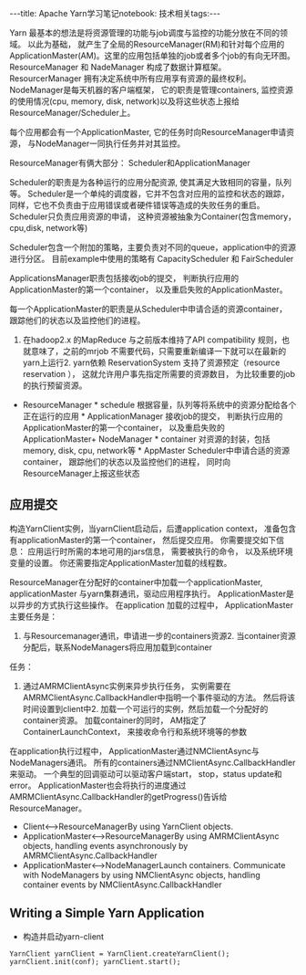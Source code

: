 ---title: Apache Yarn学习笔记notebook: 技术相关tags:---

Yarn 最基本的想法是将资源管理的功能与job调度与监控的功能分放在不同的领域。 以此为基础， 就产生了全局的ResourceManager(RM)和针对每个应用的ApplicationMaster(AM)。这里的应用包括单独的job或者多个job的有向无环图。ResourceManager 和 NadeManager 构成了数据计算框架。 ResourcerManager 拥有决定系统中所有应用享有资源的最终权利。 NodeManager是每天机器的客户端框架， 它的职责是管理containers, 监控资源的使用情况(cpu, memory, disk, network)以及将这些状态上报给ResourceManager/Scheduler上。

每个应用都会有一个ApplicationMaster, 它的任务时向ResourceManager申请资源， 与NodeManager一同执行任务并对其监控。

ResourceManager有俩大部分： Scheduler和ApplicationManager

Scheduler的职责是为各种运行的应用分配资源, 使其满足大致相同的容量，队列等。 Scheduler是一个单纯的调度器，它并不包含对应用的监控和状态的跟踪， 同样，它也不负责由于应用错误或者硬件错误等造成的失败任务的重启。 Scheduler只负责应用资源的申请， 这种资源被抽象为Container(包含memory，cpu,disk, network等)

Scheduler包含一个附加的策略，主要负责对不同的queue，application中的资源进行分区。 目前example中使用的策略有 CapacityScheduler 和 FairScheduler

ApplicationsManager职责包括接收job的提交， 判断执行应用的ApplicationMaster的第一个container， 以及重启失败的ApplicationMaster。

每一个ApplicationMaster的职责是从Scheduler中申请合适的资源container， 跟踪他们的状态以及监控他们的进程。

1. 在hadoop2.x 的MapReduce 与之前版本维持了API compatibility 规则，也就意味了，之前的mrjob 不需要代码，只需要重新编译一下就可以在最新的yarn上运行2. yarn依赖 ReservationSystem 支持了资源预定（resource reservation ）， 这就允许用户事先指定所需要的资源数目， 为比较重要的job的执行预留资源。

+ ResourceManager * schedule 根据容量，队列等将系统中的资源分配给各个正在运行的应用 * ApplicationManager 接收job的提交， 判断执行应用的ApplicationMaster的第一个container， 以及重启失败的ApplicationMaster+ NodeManager * container 对资源的封装，包括memory, disk, cpu, network等 * AppMaster Scheduler中申请合适的资源container， 跟踪他们的状态以及监控他们的进程， 同时向ResourceManager上报这些状态

## 应用提交

构造YarnClient实例，当yarnClient启动后，后遭application context， 准备包含有applicationMaster的第一个container， 然后提交应用。 你需要提交如下信息： 应用运行时所需的本地可用的jars信息， 需要被执行的命令， 以及系统环境变量的设置。 你还需要指定ApplicationMaster加载的线程数。

ResourceManager在分配好的container中加载一个applicationMaster, applicationMaster 与yarn集群通讯，驱动应用程序执行。 ApplicationMaster是以异步的方式执行这些操作。 在application 加载的过程中， ApplicationMaster主要任务是：

1. 与Resourcemanager通讯，申请进一步的containers资源2. 当container资源分配后，联系NodeManagers将应用加载到container

任务：

1. 通过AMRMClientAsync实例来异步执行任务， 实例需要在AMRMClientAsync.CallbackHandler中指明一个事件驱动的方法。 然后将该时间设置到client中2. 加载一个可运行的实例，然后加载一个分配好的container资源。 加载container的同时， AM指定了ContainerLaunchContext， 来接收命令行和系统环境等的参数

在application执行过程中， ApplicationMaster通过NMClientAsync与NodeManagers通讯。 所有的containers通过NMClientAsync.CallbackHandler来驱动。 一个典型的回调驱动可以驱动客户端start， stop，status update和error。 ApplicationMaster也会将执行的进度通过AMRMClientAsync.CallbackHandler的getProgress()告诉给ResourceManager。

+ Client<-->ResourceManagerBy 
using YarnClient objects.
+ ApplicationMaster<-->ResourceManagerBy 
using AMRMClientAsync objects, handling events asynchronously by AMRMClientAsync.CallbackHandler
+ ApplicationMaster<-->NodeManagerLaunch containers. 
Communicate with NodeManagers by using NMClientAsync objects, handling container events by NMClientAsync.CallbackHandler

## Writing a Simple Yarn Application

+ 构造并启动yarn-client  

``` 
YarnClient yarnClient = YarnClient.createYarnClient(); yarnClient.init(conf); yarnClient.start();  

```
